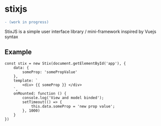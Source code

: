 # stixjs
```diff
- (work in progress)
```
StixJS is a simple user interface library / mini-framework inspired by Vuejs syntax

## Example
    const stix = new Stix(document.getElementById('app'), {
        data: {
            someProp: 'somePropValue'
        },
        template: `
            <div> {{ someProp }} </div>
        `,
        onMounted: function () {
            console.log('View and model binded');
            setTimeout(() => {
                this.data.someProp = 'new prop value';
            }, 1000)
        }
    })
    
